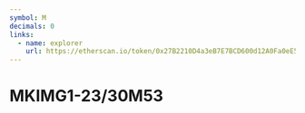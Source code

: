 ```yaml
---
symbol: M
decimals: 0
links:
  - name: explorer
    url: https://etherscan.io/token/0x27B2210D4a3eB7E7BCD600d12A0Fa0eE51065162
---
```


# MKIMG1-23/30M53
